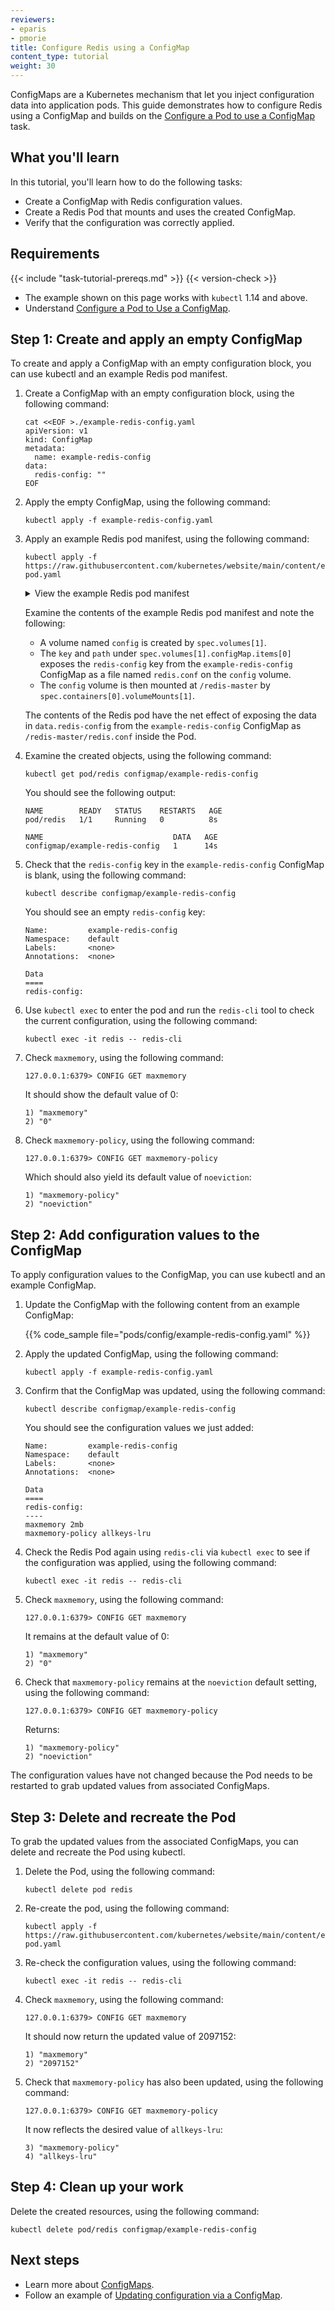 ```yaml
---
reviewers:
- eparis
- pmorie
title: Configure Redis using a ConfigMap
content_type: tutorial
weight: 30
---
```


<!-- overview -->

ConfigMaps are a Kubernetes mechanism that let you inject configuration data into application pods.
This guide demonstrates how to configure Redis using a ConfigMap and builds on the [Configure a Pod to use a ConfigMap](/docs/tasks/configure-pod-container/configure-pod-configmap/) task.

## What you'll learn

In this tutorial, you'll learn how to do the following tasks:

* Create a ConfigMap with Redis configuration values.
* Create a Redis Pod that mounts and uses the created ConfigMap.
* Verify that the configuration was correctly applied.

## Requirements

{{< include "task-tutorial-prereqs.md" >}} {{< version-check >}}

* The example shown on this page works with `kubectl` 1.14 and above.
* Understand [Configure a Pod to Use a ConfigMap](/docs/tasks/configure-pod-container/configure-pod-configmap/).

<!-- lessoncontent -->

## Step 1: Create and apply an empty ConfigMap

To create and apply a ConfigMap with an empty configuration block, you can use kubectl and an example Redis pod manifest.

1. Create a ConfigMap with an empty configuration block, using the following command:

    ```shell
    cat <<EOF >./example-redis-config.yaml
    apiVersion: v1
    kind: ConfigMap
    metadata:
      name: example-redis-config
    data:
      redis-config: ""
    EOF
    ```

2. Apply the empty ConfigMap, using the following command:

    ```shell
    kubectl apply -f example-redis-config.yaml
    ```

1. Apply an example Redis pod manifest, using the following command:

    ```shell
    kubectl apply -f https://raw.githubusercontent.com/kubernetes/website/main/content/en/examples/pods/config/redis-pod.yaml
    ```

    <details>
      <summary>View the example Redis pod manifest</summary>

    {{% code_sample file="pods/config/redis-pod.yaml" %}}

    </details>
   
   Examine the contents of the example Redis pod manifest and note the following:

    * A volume named `config` is created by `spec.volumes[1]`.
    * The `key` and `path` under `spec.volumes[1].configMap.items[0]` exposes the `redis-config` key from the
      `example-redis-config` ConfigMap as a file named `redis.conf` on the `config` volume.
    * The `config` volume is then mounted at `/redis-master` by `spec.containers[0].volumeMounts[1]`.

    The contents of the Redis pod have the net effect of exposing the data in `data.redis-config` from the `example-redis-config`
    ConfigMap as `/redis-master/redis.conf` inside the Pod.

1. Examine the created objects, using the following command:

    ```shell
    kubectl get pod/redis configmap/example-redis-config 
    ```

    You should see the following output:

    ```text
    NAME        READY   STATUS    RESTARTS   AGE
    pod/redis   1/1     Running   0          8s

    NAME                             DATA   AGE
    configmap/example-redis-config   1      14s
    ```

1. Check that the `redis-config` key in the `example-redis-config` ConfigMap is blank, using the following command:

    ```shell
    kubectl describe configmap/example-redis-config
    ```

    You should see an empty `redis-config` key:

    ```shell
    Name:         example-redis-config
    Namespace:    default
    Labels:       <none>
    Annotations:  <none>

    Data
    ====
    redis-config:
    ```

1. Use `kubectl exec` to enter the pod and run the `redis-cli` tool to check the current configuration, using the following command:

    ```shell
    kubectl exec -it redis -- redis-cli
    ```

1. Check `maxmemory`, using the following command:

    ```shell
    127.0.0.1:6379> CONFIG GET maxmemory
    ```

    It should show the default value of 0:

    ```shell
    1) "maxmemory"
    2) "0"
    ```

1. Check `maxmemory-policy`, using the following command:

    ```shell
    127.0.0.1:6379> CONFIG GET maxmemory-policy
    ```

    Which should also yield its default value of `noeviction`:

    ```shell
    1) "maxmemory-policy"
    2) "noeviction"
    ```

## Step 2: Add configuration values to the ConfigMap

To apply configuration values to the ConfigMap, you can use kubectl and an example ConfigMap.

1. Update the ConfigMap with the following content from an example ConfigMap:

    {{% code_sample file="pods/config/example-redis-config.yaml" %}}

1. Apply the updated ConfigMap, using the following command:

    ```shell
    kubectl apply -f example-redis-config.yaml
    ```

1. Confirm that the ConfigMap was updated, using the following command:

    ```shell
    kubectl describe configmap/example-redis-config
    ```

    You should see the configuration values we just added:

    ```shell
    Name:         example-redis-config
    Namespace:    default
    Labels:       <none>
    Annotations:  <none>

    Data
    ====
    redis-config:
    ----
    maxmemory 2mb
    maxmemory-policy allkeys-lru
    ```

1. Check the Redis Pod again using `redis-cli` via `kubectl exec` to see if the configuration was applied, using the following command:

    ```shell
    kubectl exec -it redis -- redis-cli
    ```

1. Check `maxmemory`, using the following command:

    ```shell
    127.0.0.1:6379> CONFIG GET maxmemory
    ```

    It remains at the default value of 0:

    ```shell
    1) "maxmemory"
    2) "0"
    ```

1. Check that `maxmemory-policy` remains at the `noeviction` default setting, using the following command:

    ```shell
    127.0.0.1:6379> CONFIG GET maxmemory-policy
    ```

    Returns:

    ```shell
    1) "maxmemory-policy"
    2) "noeviction"
    ```

The configuration values have not changed because the Pod needs to be restarted to grab updated
values from associated ConfigMaps.

## Step 3: Delete and recreate the Pod

To grab the updated values from the associated ConfigMaps, you can delete and recreate the Pod using kubectl.

1. Delete the Pod, using the following command:

    ```shell
    kubectl delete pod redis
    ```

1. Re-create the pod, using the following command:

    ```shell
    kubectl apply -f https://raw.githubusercontent.com/kubernetes/website/main/content/en/examples/pods/config/redis-pod.yaml
    ```

1. Re-check the configuration values, using the following command:

    ```shell
    kubectl exec -it redis -- redis-cli
    ```

1. Check `maxmemory`, using the following command:

    ```shell
    127.0.0.1:6379> CONFIG GET maxmemory
    ```

    It should now return the updated value of 2097152:

    ```shell
    1) "maxmemory"
    2) "2097152"
    ```

1. Check that `maxmemory-policy` has also been updated, using the following command:

    ```shell
    127.0.0.1:6379> CONFIG GET maxmemory-policy
    ```

    It now reflects the desired value of `allkeys-lru`:

    ```shell
    3) "maxmemory-policy"
    4) "allkeys-lru"
    ```

## Step 4: Clean up your work

Delete the created resources, using the following command:

```shell
kubectl delete pod/redis configmap/example-redis-config
```

## Next steps

* Learn more about [ConfigMaps](/docs/tasks/configure-pod-container/configure-pod-configmap/).
* Follow an example of [Updating configuration via a ConfigMap](/docs/tutorials/configuration/updating-configuration-via-a-configmap/).
